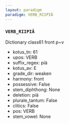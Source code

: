 ```yaml
---
layout: paradigm
paradigm: VERB_RIIPIÄ
---
```

### ` VERB_RIIPIÄ `

Dictionary class61 front p~v
* kotus_tn: 61
* upos: VERB
* suffix_regex: piä
* kotus_av: E
* grade_dir: weaken
* harmony: front
* possessive: False
* stem_diphthong: None
* deletion: piä
* plurale_tantum: False
* clitics: False
* pos: VERB
* stem_vowel: None
